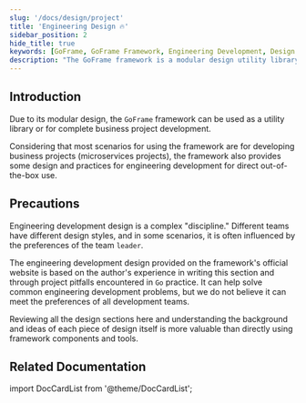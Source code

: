 ```yaml
---
slug: '/docs/design/project'
title: 'Engineering Design 🔥'
sidebar_position: 2
hide_title: true
keywords: [GoFrame, GoFrame Framework, Engineering Development, Design Practice, Microservices Project, Modular Design, Utility Library, Out-of-the-box, Project Pitfalls, Development Team]
description: "The GoFrame framework is a modular design utility library suitable for developing business projects, especially microservices projects. This documentation provides engineering development design and practice, helping developers solve common problems with rich experience, emphasizing the understanding of design background and ideas to promote the value of the team development."
---
```


## Introduction

Due to its modular design, the `GoFrame` framework can be used as a utility library or for complete business project development.

Considering that most scenarios for using the framework are for developing business projects (microservices projects), the framework also provides some design and practices for engineering development for direct out-of-the-box use.

## Precautions

Engineering development design is a complex "discipline." Different teams have different design styles, and in some scenarios, it is often influenced by the preferences of the team `leader`.

The engineering development design provided on the framework's official website is based on the author's experience in writing this section and through project pitfalls encountered in `Go` practice. It can help solve common engineering development problems, but we do not believe it can meet the preferences of all development teams.

Reviewing all the design sections here and understanding the background and ideas of each piece of design itself is more valuable than directly using framework components and tools.

## Related Documentation
import DocCardList from '@theme/DocCardList';

<DocCardList />